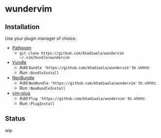# wundervim

## Installation

Use your plugin manager of choice.

- [Pathogen](https://github.com/tpope/vim-pathogen)
  - `git clone https://github.com/khadiwala/wundervim ~/.vim/bundle/wundervim`
- [Vundle](https://github.com/gmarik/vundle)
  - Add `Bundle 'https://github.com/khadiwala/wundervim'` to .vimrc
  - Run `:BundleInstall`
- [NeoBundle](https://github.com/Shougo/neobundle.vim)
  - Add `NeoBundle 'https://github.com/khadiwala/wundervim'` to .vimrc
  - Run `:NeoBundleInstall`
- [vim-plug](https://github.com/junegunn/vim-plug)
  - Add `Plug 'https://github.com/khadiwala/wundervim'` to .vimrc
  - Run `:PlugInstall`

## Status

wip

